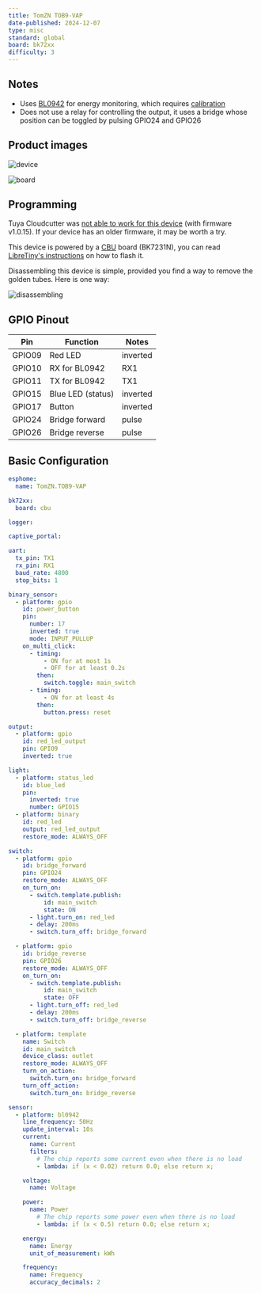 ```yaml
---
title: TomZN TOB9-VAP
date-published: 2024-12-07
type: misc
standard: global
board: bk72xx
difficulty: 3
---
```


## Notes

- Uses [BL0942](https://esphome.io/components/sensor/bl0942.html) for energy monitoring, which requires [calibration](https://esphome.io/components/sensor/bl0942.html#calibration)
- Does not use a relay for controlling the output, it uses a bridge whose position can be toggled by pulsing GPIO24 and GPIO26

## Product images

![device](/device.jpg "Device")

![board](/board.jpg "Board")

## Programming

Tuya Cloudcutter was [not able to work for this device](https://github.com/tuya-cloudcutter/tuya-cloudcutter/issues/742) (with firmware v1.0.15). If your device has an older firmware, it may be worth a try.

This device is powered by a [CBU](https://docs.libretiny.eu/boards/cbu) board (BK7231N), you can read [LibreTiny's instructions](https://docs.libretiny.eu/docs/platform/beken-72xx/) on how to flash it.

Disassembling this device is simple, provided you find a way to remove the golden tubes. Here is one way:

![disassembling](/disassembling.jpg "Disassembling")

## GPIO Pinout

| Pin    | Function            | Notes    |
| ------ | ------------------- |----------|
| GPIO09 | Red LED             | inverted |
| GPIO10 | RX for BL0942       | RX1      |
| GPIO11 | TX for BL0942       | TX1      |
| GPIO15 | Blue LED (status)   | inverted |
| GPIO17 | Button              | inverted |
| GPIO24 | Bridge forward      | pulse    |
| GPIO26 | Bridge reverse      | pulse    |

## Basic Configuration

```yaml
esphome:
  name: TomZN.TOB9-VAP

bk72xx:
  board: cbu

logger:

captive_portal:

uart:
  tx_pin: TX1
  rx_pin: RX1
  baud_rate: 4800
  stop_bits: 1

binary_sensor:
  - platform: gpio
    id: power_button
    pin:
      number: 17
      inverted: true
      mode: INPUT_PULLUP
    on_multi_click:
      - timing:
          - ON for at most 1s
          - OFF for at least 0.2s
        then:
          switch.toggle: main_switch
      - timing:
          - ON for at least 4s
        then:
          button.press: reset

output:
  - platform: gpio
    id: red_led_output
    pin: GPIO9
    inverted: true

light:
  - platform: status_led
    id: blue_led
    pin:
      inverted: true
      number: GPIO15
  - platform: binary
    id: red_led
    output: red_led_output
    restore_mode: ALWAYS_OFF

switch:
  - platform: gpio
    id: bridge_forward
    pin: GPIO24
    restore_mode: ALWAYS_OFF
    on_turn_on:
      - switch.template.publish:
          id: main_switch
          state: ON
      - light.turn_on: red_led
      - delay: 200ms
      - switch.turn_off: bridge_forward

  - platform: gpio
    id: bridge_reverse
    pin: GPIO26
    restore_mode: ALWAYS_OFF
    on_turn_on:
      - switch.template.publish:
          id: main_switch
          state: OFF
      - light.turn_off: red_led
      - delay: 200ms
      - switch.turn_off: bridge_reverse

  - platform: template
    name: Switch
    id: main_switch
    device_class: outlet
    restore_mode: ALWAYS_OFF
    turn_on_action:
      switch.turn_on: bridge_forward
    turn_off_action:
      switch.turn_on: bridge_reverse

sensor:
  - platform: bl0942
    line_frequency: 50Hz
    update_interval: 10s
    current:
      name: Current
      filters:
        # The chip reports some current even when there is no load
        - lambda: if (x < 0.02) return 0.0; else return x;

    voltage:
      name: Voltage

    power:
      name: Power
        # The chip reports some power even when there is no load
        - lambda: if (x < 0.5) return 0.0; else return x;

    energy:
      name: Energy
      unit_of_measurement: kWh

    frequency:
      name: Frequency
      accuracy_decimals: 2
```
